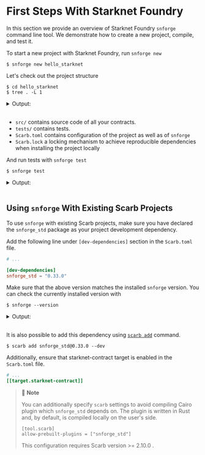 # First Steps With Starknet Foundry

In this section we provide an overview of Starknet Foundry `snforge` command line tool.
We demonstrate how to create a new project, compile, and test it.

To start a new project with Starknet Foundry, run `snforge new`

```shell
$ snforge new hello_starknet
```

Let's check out the project structure

```shell
$ cd hello_starknet
$ tree . -L 1
```

<details>
<summary>Output:</summary>

```shell
.
├── Scarb.lock
├── Scarb.toml
├── snfoundry.toml
├── src
└── tests

2 directories, 3 files
```
</details>
<br>

* `src/` contains source code of all your contracts.
* `tests/` contains tests.
* `Scarb.toml` contains configuration of the project as well as of `snforge`
* `Scarb.lock` a locking mechanism to achieve reproducible dependencies when installing the project locally  

And run tests with `snforge test`

```shell
$ snforge test
```

<details>
<summary>Output:</summary>

```shell
Collected 2 test(s) from hello_starknet package
Running 0 test(s) from src/
Running 2 test(s) from tests/
[PASS] hello_starknet_integrationtest::test_contract::test_cannot_increase_balance_with_zero_value (gas: ~105)
[PASS] hello_starknet_integrationtest::test_contract::test_increase_balance (gas: ~172)
Tests: 2 passed, 0 failed, 0 skipped, 0 ignored, 0 filtered out
```
</details>
<br>

## Using `snforge` With Existing Scarb Projects

To use `snforge` with existing Scarb projects, make sure you have declared the `snforge_std` package as your project
development dependency.

Add the following line under `[dev-dependencies]` section in the `Scarb.toml` file.

```toml
# ...

[dev-dependencies]
snforge_std = "0.33.0"
```

Make sure that the above version matches the installed `snforge` version. You can check the currently installed version with

<!-- { "ignored": true } -->
```shell
$ snforge --version
```

<details>
<summary>Output:</summary>

```shell
snforge 0.33.0
```
</details>
<br>

It is also possible to add this dependency
using [`scarb add`](https://docs.swmansion.com/scarb/docs/guides/dependencies.html#adding-a-dependency-via-scarb-add)
command.

```shell
$ scarb add snforge_std@0.33.0 --dev
```

Additionally, ensure that starknet-contract target is enabled in the `Scarb.toml` file.

```toml
# ...
[[target.starknet-contract]]
```

> 📝 **Note**
>
> You can additionally specify `scarb` settings to avoid compiling Cairo plugin which `snforge_std` depends on. The plugin is written in Rust and, by default, is compiled locally on the user's side.
> ```
> [tool.scarb]  
> allow-prebuilt-plugins = ["snforge_std"]
> ```
> This configuration requires Scarb version >= 2.10.0 .
>
